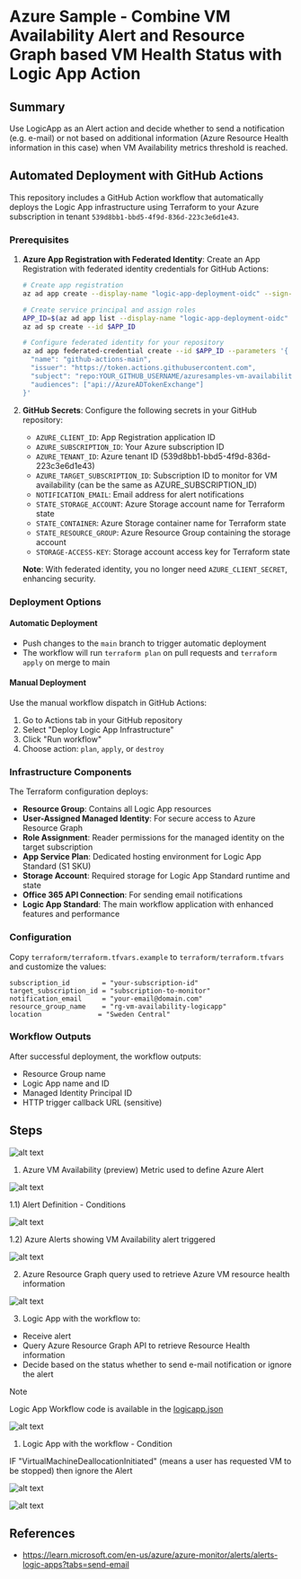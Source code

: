 # Azure Sample - Combine VM Availability Alert and Resource Graph based VM Health Status with Logic App Action

## Summary

Use LogicApp as an Alert action and decide whether to send a notification (e.g. e-mail) or not based on additional information (Azure Resource Health information in this case) when VM Availability metrics threshold is reached.

## Automated Deployment with GitHub Actions

This repository includes a GitHub Action workflow that automatically deploys the Logic App infrastructure using Terraform to your Azure subscription in tenant `539d8bb1-bbd5-4f9d-836d-223c3e6d1e43`.

### Prerequisites

1. **Azure App Registration with Federated Identity**: Create an App Registration with federated identity credentials for GitHub Actions:
   ```bash
   # Create app registration
   az ad app create --display-name "logic-app-deployment-oidc" --sign-in-audience AzureADMyOrg
   
   # Create service principal and assign roles
   APP_ID=$(az ad app list --display-name "logic-app-deployment-oidc" --query "[0].appId" -o tsv)
   az ad sp create --id $APP_ID
   
   # Configure federated identity for your repository
   az ad app federated-credential create --id $APP_ID --parameters '{
     "name": "github-actions-main",
     "issuer": "https://token.actions.githubusercontent.com",
     "subject": "repo:YOUR_GITHUB_USERNAME/azuresamples-vm-availability-logicapp:ref:refs/heads/main",
     "audiences": ["api://AzureADTokenExchange"]
   }'
   ```

2. **GitHub Secrets**: Configure the following secrets in your GitHub repository:
   - `AZURE_CLIENT_ID`: App Registration application ID
   - `AZURE_SUBSCRIPTION_ID`: Your Azure subscription ID
   - `AZURE_TENANT_ID`: Azure tenant ID (539d8bb1-bbd5-4f9d-836d-223c3e6d1e43)
   - `AZURE_TARGET_SUBSCRIPTION_ID`: Subscription ID to monitor for VM availability (can be the same as AZURE_SUBSCRIPTION_ID)
   - `NOTIFICATION_EMAIL`: Email address for alert notifications
   - `STATE_STORAGE_ACCOUNT`: Azure Storage account name for Terraform state
   - `STATE_CONTAINER`: Azure Storage container name for Terraform state
   - `STATE_RESOURCE_GROUP`: Azure Resource Group containing the storage account
   - `STORAGE-ACCESS-KEY`: Storage account access key for Terraform state

   **Note**: With federated identity, you no longer need `AZURE_CLIENT_SECRET`, enhancing security.

### Deployment Options

#### Automatic Deployment
- Push changes to the `main` branch to trigger automatic deployment
- The workflow will run `terraform plan` on pull requests and `terraform apply` on merge to main

#### Manual Deployment
Use the manual workflow dispatch in GitHub Actions:
1. Go to Actions tab in your GitHub repository
2. Select "Deploy Logic App Infrastructure"
3. Click "Run workflow"
4. Choose action: `plan`, `apply`, or `destroy`

### Infrastructure Components

The Terraform configuration deploys:
- **Resource Group**: Contains all Logic App resources
- **User-Assigned Managed Identity**: For secure access to Azure Resource Graph
- **Role Assignment**: Reader permissions for the managed identity on the target subscription
- **App Service Plan**: Dedicated hosting environment for Logic App Standard (S1 SKU)
- **Storage Account**: Required storage for Logic App Standard runtime and state
- **Office 365 API Connection**: For sending email notifications
- **Logic App Standard**: The main workflow application with enhanced features and performance

### Configuration

Copy `terraform/terraform.tfvars.example` to `terraform/terraform.tfvars` and customize the values:

```hcl
subscription_id        = "your-subscription-id"
target_subscription_id = "subscription-to-monitor"
notification_email     = "your-email@domain.com"
resource_group_name    = "rg-vm-availability-logicapp"
location              = "Sweden Central"
```

### Workflow Outputs

After successful deployment, the workflow outputs:
- Resource Group name
- Logic App name and ID
- Managed Identity Principal ID
- HTTP trigger callback URL (sensitive)

## Steps


![alt text](docs/image.png)

1) Azure VM Availability (preview) Metric used to define Azure Alert

![alt text](docs/image-4.png)

1.1) Alert Definition - Conditions

![alt text](docs/image-5.png)

1.2) Azure Alerts showing VM Availability alert triggered


![alt text](docs/image-1.png)


2) Azure Resource Graph query used to retrieve Azure VM resource health information

![alt text](docs/image-6.png)

3) Logic App with the workflow to:
   
- Receive alert
- Query Azure Resource Graph API to retrieve Resource Health information
- Decide based on the status whether to send e-mail notification or ignore the alert

> [!NOTE]
> Logic App Workflow code is available in the [logicapp.json](terraform/workflows/logicappalert/logicapp.json)

![alt text](docs/image-2.png)

1) Logic App with the workflow - Condition 

IF "VirtualMachineDeallocationInitiated" (means a user has requested VM to be stopped) then ignore the Alert

![alt text](docs/image-3.png)

![alt text](docs/image-7.png)

## References

- https://learn.microsoft.com/en-us/azure/azure-monitor/alerts/alerts-logic-apps?tabs=send-email